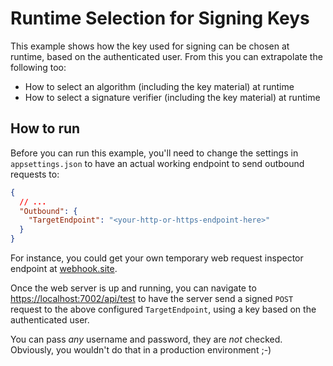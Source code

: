 # Runtime Selection for Signing Keys

This example shows how the key used for signing can be chosen at runtime, based
on the authenticated user. From this you can extrapolate the following too:

* How to select an algorithm (including the key material) at runtime
* How to select a signature verifier (including the key material) at runtime

## How to run

Before you can run this example, you'll need to change the settings in `appsettings.json`
to have an actual working endpoint to send outbound requests to:

```json
{
  // ...
  "Outbound": {
    "TargetEndpoint": "<your-http-or-https-endpoint-here>"
  }
}
```

For instance, you could get your own temporary web request inspector endpoint at
[webhook.site](https://webhook.site/).

Once the web server is up and running, you can navigate to
[https://localhost:7002/api/test](https://localhost:7002/api/test) to have the
server send a signed `POST` request to the above configured `TargetEndpoint`,
using a key based on the authenticated user.

You can pass *any* username and password, they are *not* checked. Obviously, you
wouldn't do that in a production environment ;-)
